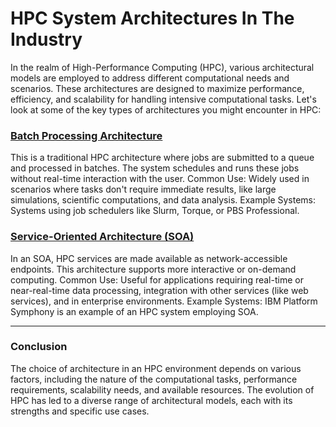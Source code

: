 # HPC System Architectures In The Industry

In the realm of High-Performance Computing (HPC), various architectural models are employed to address different computational needs and scenarios. These architectures are designed to maximize performance, efficiency, and scalability for handling intensive computational tasks. Let's look at some of the key types of architectures you might encounter in HPC:

### [Batch Processing Architecture](architectures/batch/README.md)
This is a traditional HPC architecture where jobs are submitted to a queue and processed in batches. The system schedules and runs these jobs without real-time interaction with the user.
Common Use: Widely used in scenarios where tasks don't require immediate results, like large simulations, scientific computations, and data analysis.
Example Systems: Systems using job schedulers like Slurm, Torque, or PBS Professional.

### [Service-Oriented Architecture (SOA)](architectures/soa/README.md)
In an SOA, HPC services are made available as network-accessible endpoints. This architecture supports more interactive or on-demand computing.
Common Use: Useful for applications requiring real-time or near-real-time data processing, integration with other services (like web services), and in enterprise environments.
Example Systems: IBM Platform Symphony is an example of an HPC system employing SOA.


---

### Conclusion

The choice of architecture in an HPC environment depends on various factors, including the nature of the computational tasks, performance requirements, scalability needs, and available resources. The evolution of HPC has led to a diverse range of architectural models, each with its strengths and specific use cases.